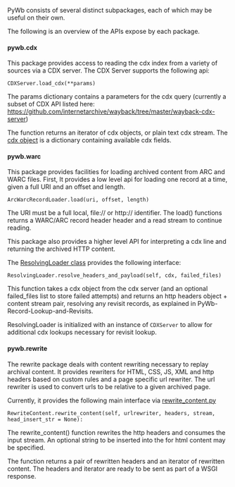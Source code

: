 PyWb consists of several distinct subpackages, each of which may be useful on their own.

The following is an overview of the APIs expose by each package.

#### pywb.cdx

This package provides access to reading the cdx index from a variety of sources via a CDX server.
The CDX Server supports the following api:

`CDXServer.load_cdx(**params)`

The params dictionary contains a parameters for the cdx query
(currently a subset of CDX API listed here:
https://github.com/internetarchive/wayback/tree/master/wayback-cdx-server)

The function returns an iterator of cdx objects, or plain text cdx stream.
The [cdx object][1] is a dictionary containing available cdx fields.


#### pywb.warc

This package provides facilities for loading archived content from ARC and WARC files.
First, It provides a low level api for loading one record at a time, given a full URI and an offset and length.

`ArcWarcRecordLoader.load(uri, offset, length)`

The URI must be a full local, file:// or http:// identifier.
The load() functions returns a WARC/ARC record header header and a read stream to continue reading.

This package also provides a higher level API for interpreting a cdx line and returning the archived HTTP content.

The [ResolvingLoader class][2] provides the following interface:

`ResolvingLoader.resolve_headers_and_payload(self, cdx, failed_files)`

This function takes a cdx object from the cdx server (and an optional failed_files list to store failed attempts) and returns an http headers object + content stream pair, resolving any revisit records, as explained in PyWb-Record-Lookup-and-Revisits.

ResolvingLoader is initialized with an instance of `CDXServer` to allow for additional cdx lookups necessary for revisit lookup.


#### pywb.rewrite

The rewrite package deals with content rewriting necessary to replay archival content.
It provides rewriters for HTML, CSS, JS, XML and http headers based on custom rules and a page specific url rewriter. The url rewriter is used to convert urls to be relative to a given archived page.

Currently, it provides the following main interface via [rewrite_content.py][3]

`RewriteContent.rewrite_content(self, urlrewriter, headers, stream, head_insert_str = None):`

The rewrite_content() function rewrites the http headers and consumes the input stream.
An optional string to be inserted into the <head> for html content may be specified.

The function returns a pair of rewritten headers and an iterator of rewritten content.
The headers and iterator are ready to be sent as part of a WSGI response.


[1]: ../blob/master/pywb/cdx/cdxobject.py
[2]: ../blog/master/pywb/warc/resolvingloader.py
[3]: ../blog/master/pywb/rewrite/rewrite_content.py